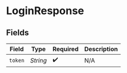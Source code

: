# LoginResponse


## Fields

| Field              | Type               | Required           | Description        |
| ------------------ | ------------------ | ------------------ | ------------------ |
| `token`            | *String*           | :heavy_check_mark: | N/A                |